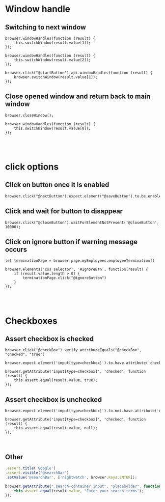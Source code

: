 # Window handle

## Switching to next window
```
browser.windowHandles(function (result) {
    this.switchWindow(result.value[1]);
});
```
```
browser.windowHandles(function (result) {
    this.switchWindow(result.value[2]);
});
```
```
browser.click("@startButton").api.windowHandles(function (result) {
    browser.switchWindow(result.value[1]);
});
```

## Close opened window and return back to main window
```
browser.closeWindow();

browser.windowHandles(function (result) {
    this.switchWindow(result.value[0]);
});
```
</br></br>

# click options

## Click on button once it is enabled
```
browser.click("@nextButton").expect.element("@saveButton").to.be.enabled.before(12000);
```
## Click and wait for button to disappear 
```
browser.click("@closeButton").waitForElementNotPresent('@closeButton', 10000);
```
## Click on ignore button if warning message occurs
```
let terminationPage = browser.page.myEmployees.employeeTermination()

browser.elements('css selector', '#IgnoreBtn', function(result) {
    if (result.value.length > 0) {
        terminationPage.click("@ignoreButton")
    }
});
```

</br></br>

# Checkboxes

## Assert checkbox is checked
```t
browser.click("@checkBox").verify.attributeEquals("@checkBox", "checked", "true")
```

```t
browser.expect.element('input[type=checkbox]').to.have.attribute('checked')
```

```t
browser.getAttribute('input[type=checkbox]', 'checked', function (result) {
    this.assert.equal(result.value, true);
});
```

## Assert checkbox is unchecked
```t
browser.expect.element('input[type=checkbox]').to.not.have.attribute('checked')
```

```t
browser.getAttribute('input[type=checkbox]', 'checked', function (result) {
    this.assert.equal(result.value, null);
});
```

</br>

## Other

```js
.assert.title('Google')
.assert.visible('@searchBar')
.setValue('@searchBar', ['nightwatch', browser.Keys.ENTER]);

browser.getAttribute(".search-container input", "placeholder", function (result) {
    this.assert.equal(result.value, "Enter your search terms");
});
```